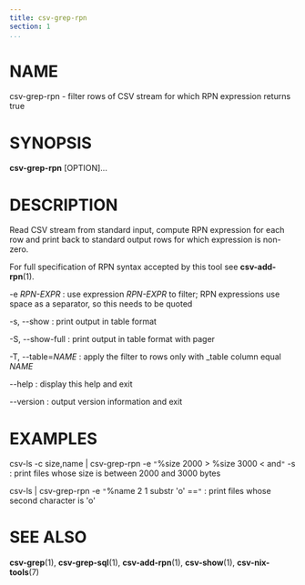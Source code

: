 ```yaml
---
title: csv-grep-rpn
section: 1
...
```


# NAME #

csv-grep-rpn - filter rows of CSV stream for which RPN expression returns true

# SYNOPSIS #

**csv-grep-rpn** [OPTION]...

# DESCRIPTION #

Read CSV stream from standard input, compute RPN expression for each row
and print back to standard output rows for which expression is non-zero.

For full specification of RPN syntax accepted by this tool see **csv-add-rpn**(1).

-e *RPN-EXPR*
:   use expression *RPN-EXPR* to filter; RPN expressions use space as
a separator, so this needs to be quoted

-s, \--show
:   print output in table format

-S, \--show-full
:   print output in table format with pager

-T, \--table=*NAME*
:   apply the filter to rows only with _table column equal *NAME*

\--help
:   display this help and exit

\--version
:   output version information and exit

# EXAMPLES #
csv-ls -c size,name | csv-grep-rpn -e `"`%size 2000 > %size 3000 < and`"` -s
:   print files whose size is between 2000 and 3000 bytes

csv-ls | csv-grep-rpn -e `"`%name 2 1 substr 'o' ==`"`
:   print files whose second character is 'o'

# SEE ALSO #

**csv-grep**(1), **csv-grep-sql**(1), **csv-add-rpn**(1), **csv-show**(1),
**csv-nix-tools**(7)
